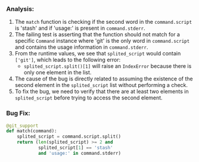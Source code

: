 ### Analysis:
1. The `match` function is checking if the second word in the `command.script` is 'stash' and if 'usage:' is present in `command.stderr`.
2. The failing test is asserting that the function should not match for a specific `Command` instance where 'git' is the only word in `command.script` and contains the usage information in `command.stderr`.
3. From the runtime values, we see that `splited_script` would contain `['git']`, which leads to the following error:
   - `splited_script.split()[1]` will raise an `IndexError` because there is only one element in the list.
4. The cause of the bug is directly related to assuming the existence of the second element in the `splited_script` list without performing a check.
5. To fix the bug, we need to verify that there are at least two elements in `splited_script` before trying to access the second element.

### Bug Fix:
```python
@git_support
def match(command):
    splited_script = command.script.split()
    return (len(splited_script) >= 2 and
            splited_script[1] == 'stash'
            and 'usage:' in command.stderr)
```